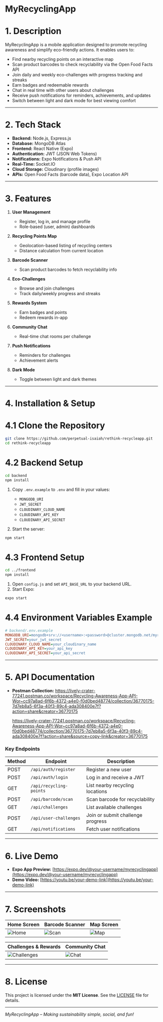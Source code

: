 
# MyRecyclingApp

# 1. Description

MyRecyclingApp is a mobile application designed to promote recycling awareness and simplify eco-friendly actions. It enables users to:

- Find nearby recycling points on an interactive map  
- Scan product barcodes to check recyclability via the Open Food Facts API  
- Join daily and weekly eco-challenges with progress tracking and streaks  
- Earn badges and redeemable rewards  
- Chat in real time with other users about challenges  
- Receive push notifications for reminders, achievements, and updates  
- Switch between light and dark mode for best viewing comfort  

---

# 2. Tech Stack

- **Backend:** Node.js, Express.js  
- **Database:** MongoDB Atlas  
- **Frontend:** React Native (Expo)  
- **Authentication:** JWT (JSON Web Tokens)  
- **Notifications:** Expo Notifications & Push API  
- **Real-Time:** Socket.IO  
- **Cloud Storage:** Cloudinary (profile images)  
- **APIs:** Open Food Facts (barcode data), Expo Location API  

---

# 3. Features

1. **User Management**  
   - Register, log in, and manage profile  
   - Role-based (user, admin) dashboards  

2. **Recycling Points Map**  
   - Geolocation-based listing of recycling centers  
   - Distance calculation from current location  

3. **Barcode Scanner**  
   - Scan product barcodes to fetch recyclability info  

4. **Eco-Challenges**  
   - Browse and join challenges  
   - Track daily/weekly progress and streaks  

5. **Rewards System**  
   - Earn badges and points  
   - Redeem rewards in-app  

6. **Community Chat**  
   - Real-time chat rooms per challenge  

7. **Push Notifications**  
   - Reminders for challenges  
   - Achievement alerts  

8. **Dark Mode**  
   - Toggle between light and dark themes  

---

# 4. Installation & Setup

# 4.1 Clone the Repository

```bash
git clone https://github.com/perpetual-isaiah/rethink-recycleapp.git
cd rethink-recycleapp
````

# 4.2 Backend Setup

```bash
cd backend
npm install
```

1. Copy `.env.example` to `.env` and fill in your values:

   * `MONGODB_URI`
   * `JWT_SECRET`
   * `CLOUDINARY_CLOUD_NAME`
   * `CLOUDINARY_API_KEY`
   * `CLOUDINARY_API_SECRET`

2. Start the server:

```bash
npm start
```

# 4.3 Frontend Setup

```bash
cd ../frontend
npm install
```

1. Open `config.js` and set `API_BASE_URL` to your backend URL.
2. Start Expo:

```bash
expo start
```

# 4.4 Environment Variables Example

```ini
# backend/.env.example
MONGODB_URI=mongodb+srv://<username>:<password>@cluster.mongodb.net/myrecyclingapp
JWT_SECRET=your_jwt_secret
CLOUDINARY_CLOUD_NAME=your_cloudinary_name
CLOUDINARY_API_KEY=your_api_key
CLOUDINARY_API_SECRET=your_api_secret
```

---

# 5. API Documentation

* **Postman Collection:**
   https://lively-crater-77241.postman.co/workspace/Recycling-Awareness-App-API-Wor~cc97a8ad-6f6b-4372-a4e0-f0d0bed48774/collection/36770175-7d7eb8a5-6f3a-40f3-89c4-ada308400e7f?action=share&creator=36770175
  
  https://lively-crater-77241.postman.co/workspace/Recycling-Awareness-App-API-Wor~cc97a8ad-6f6b-4372-a4e0-f0d0bed48774/collection/36770175-7d7eb8a5-6f3a-40f3-89c4-ada308400e7f?action=share&source=copy-link&creator=36770175

### Key Endpoints

| Method | Endpoint                | Description                       |
| ------ | ----------------------- | --------------------------------- |
| POST   | `/api/auth/register`    | Register a new user               |
| POST   | `/api/auth/login`       | Log in and receive a JWT          |
| GET    | `/api/recycling-points` | List nearby recycling locations   |
| POST   | `/api/barcode/scan`     | Scan barcode for recyclability    |
| GET    | `/api/challenges`       | List available challenges         |
| POST   | `/api/user-challenges`  | Join or submit challenge progress |
| GET    | `/api/notifications`    | Fetch user notifications          |

---

# 6. Live Demo

* **Expo App Preview:** [https://expo.dev/@your-username/myrecyclingapp](https://expo.dev/@your-username/myrecyclingapp)
* **Demo Video:** [https://youtu.be/your-demo-link](https://youtu.be/your-demo-link)

---

# 7. Screenshots

| Home Screen                   | Barcode Scanner               | Map Screen                  |
| ----------------------------- | ----------------------------- | --------------------------- |
| ![Home](screenshots/home.png) | ![Scan](screenshots/scan.png) | ![Map](screenshots/map.png) |

| Challenges & Rewards                     | Community Chat                |
| ---------------------------------------- | ----------------------------- |
| ![Challenges](screenshots/challenge.png) | ![Chat](screenshots/chat.png) |

---

# 8. License

This project is licensed under the **MIT License**. See the [LICENSE](LICENSE) file for details.

---

*MyRecyclingApp – Making sustainability simple, social, and fun!*



